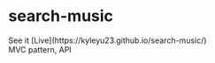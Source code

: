 # search-music
<p>
  See it [Live](https://kyleyu23.github.io/search-music/)<br>
  MVC pattern, API  
</p>
